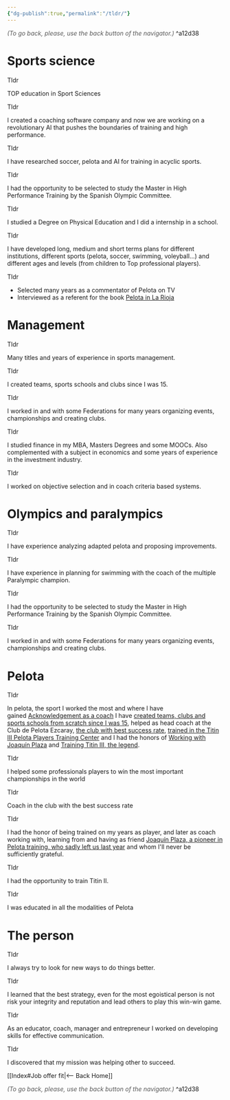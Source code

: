 ```yaml
---
{"dg-publish":true,"permalink":"/tldr/"}
---
```




<div class="transclusion internal-embed is-loaded"><div class="markdown-embed">




<font color="#595959">*(To go back, please, use the back button of the navigator.)*</font> 
^a12d38



</div></div>


# Sports science


Tldr

TOP education in Sport Sciences  

  

Tldr

I created a coaching software company and now we are working on a revolutionary AI that pushes the boundaries of training and high performance.

  

Tldr

I have researched soccer, pelota and AI for training in acyclic sports.

  

Tldr

I had the opportunity to be selected to study the Master in High Performance Training by the Spanish Olympic Committee.

  

Tldr

I studied a Degree on Physical Education and I did a internship in a school.

  

Tldr

I have developed long, medium and short terms plans for different institutions, different sports (pelota, soccer, swimming, voleyball...) and different ages and levels (from children to Top professional players).

  

Tldr

-   Selected many years as a commentator of Pelota on TV
-   Interviewed as a referent for the book [Pelota in La Rioja](https://www.libreriadeportiva.com/libro/la-pelota-en-la-rioja_30943)

# Management



Tldr

Many titles and years of experience in sports management.

  

Tldr

I created teams, sports schools and clubs since I was 15.

  

Tldr

I worked in and with some Federations for many years organizing events, championships and creating clubs.

  

Tldr

I studied finance in my MBA, Masters Degrees and some MOOCs. Also complemented with a subject in economics and some years of experience in the investment industry.

  

Tldr

I worked on objective selection and in coach criteria based systems.

# Olympics and paralympics


Tldr

I have experience analyzing adapted pelota and proposing improvements.

  

Tldr

I have experience in planning for swimming with the coach of the multiple Paralympic champion.

  

Tldr

I had the opportunity to be selected to study the Master in High Performance Training by the Spanish Olympic Committee.

  

Tldr

I worked in and with some Federations for many years organizing events, championships and creating clubs.

# Pelota


Tldr

In pelota, the sport I worked the most and where I have gained [Acknowledgement as a coach](app://obsidian.md/Acknowledgement%20as%20a%20coach) I have [created teams, clubs and sports schools from scratch since I was 15](app://obsidian.md/created%20teams,%20clubs%20and%20sports%20schools%20from%20scratch%20since%20I%20was%2015), helped as head coach at the Club de Pelota Ezcaray, [the club with best success rate](app://obsidian.md/the%20club%20with%20best%20success%20rate), [trained in the Titin III Pelota Players Training Center](app://obsidian.md/trained%20in%20the%20Titin%20III%20Pelota%20Players%20Training%20Center) and I had the honors of [Working with Joaquín Plaza](app://obsidian.md/Working%20with%20Joaqu%C3%ADn%20Plaza) and [Training Titin III, the legend](app://obsidian.md/Training%20Titin%20III,%20the%20legend).

  

Tldr

I helped some professionals players to win the most important championships in the world

  

Tldr

Coach in the club with the best success rate

  

Tldr

I had the honor of being trained on my years as player, and later as coach working with, learning from and having as friend [Joaquín Plaza, a pioneer in Pelota training, who sadly left us last year](https://www.diariodenavarra.es/noticias/deportes/pelota/2021/08/05/fallece-joaquin-plaza-preparador-pionero-496413-1053.html) and whom I'll never be sufficiently grateful.

  

Tldr

I had the opportunity to train Titin II.

  

Tldr

I was educated in all the modalities of Pelota

# The person


Tldr

I always try to look for new ways to do things better.

  

Tldr

I learned that the best strategy, even for the most egoistical person is not risk your integrity and reputation and lead others to play this win-win game.

  

Tldr

As an educator, coach, manager and entrepreneur I worked on developing skills for effective communication.

  

Tldr

I discovered that my mission was helping other to succeed.



<div class="transclusion internal-embed is-loaded"><div class="markdown-embed">





[[Index#Job offer fit|<-- Back Home]]

<div class="transclusion internal-embed is-loaded"><div class="markdown-embed">




<font color="#595959">*(To go back, please, use the back button of the navigator.)*</font> 
^a12d38



</div></div>


</div></div>


